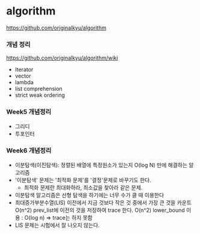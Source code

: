 # algorithm
https://github.com/originalkyu/algorithm

### 개념 정리
https://github.com/originalkyu/algorithm/wiki
* Iterator
* vector
* lambda
* list comprehension
* strict weak ordering


### Week5 개념정리
* 그리디
* 투포인터


### Week6 개념정리
* 이분탐색(이진탐색): 정렬된 배열에 특정원소가 있는지 O(log N) 만에 해결하는 알고리즘
* '이분탐색' 문제는 '최적화 문제'를 '결정'문제로 바꾸기도 한다.
    * 최적화 문제란 최대화하라, 최소값을 찾아라 같은 문제.
* 이분탐색 알고리즘은 선형 탐색을 하기에는 너무 수가 클 때 이용한다
* 최대증가부분수열(LIS)
이전에서 지금 것보다 작은 것 중에서 가장 큰 것을 카운트  O(n^2)
prev_list에 이전의 것을 저장하여 trace 한다. O(n^2)
lower_bound 이용 : O(log n) => trace는 하지 못함
* LIS 문제는 시험에서 잘 나오지 않는다.
